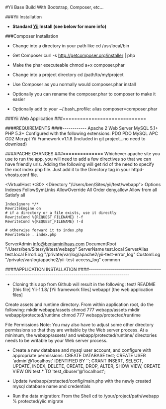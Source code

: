 
#Yii Base Build With Bootstrap, Composer, etc...

###Yii Installation
- **Standard [Yii](http://yiiframework.com) Install (see below for more info)**

###Composer Installation
- Change into a directory in your path like cd /usr/local/bin

- Get Composer curl -s http://getcomposer.org/installer | php

- Make the phar executeable chmod a+x composer.phar

- Change into a project directory cd /path/to/my/project

- Use Composer as you normally would composer.phar install

- Optionally you can rename the composer.phar to composer to make it easier

- Optionally add to your ~/.bash_profile: alias composer=composer.phar





###Yii Web Application
###=============================


####REQUIREMENTS
####------------
Apache 2 Web Server
MySQL 5.1+
PHP 5.3+ Configured with the following extensions:
PDO
PDO MySQL
APC
GD2
Mcrypt
Yii Framework v1.1.8 (Included in git project...no need to download)


###APACHE CHANGES
###==============
Whichever apache site you use to run the app, you will need to add a few directives so that we can have friendly urls. 
Adding the following will get rid of the need to specify the root index.php file. 
Just add it to the Directory tag in your httpd-vhosts.conf file.

<VirtualHost *:80>
  <Directory "/Users/ben/Sites/yii/test/webapp">
    Options Indexes FollowSymLinks
    AllowOverride All
    Order deny,allow
    Allow from all
    Satisfy all

	IndexIgnore */*
	RewriteEngine on
	# if a directory or a file exists, use it directly
	RewriteCond %{REQUEST_FILENAME} !-f
	RewriteCond %{REQUEST_FILENAME} !-d

	# otherwise forward it to index.php
	RewriteRule . index.php

  </Directory>

  ServerAdmin info@benjaminlhaas.com
  DocumentRoot "/Users/ben/Sites/yii/test/webapp"
  ServerName test.local
  ServerAlias test.local
  ErrorLog "/private/var/log/apache2/yii-test-error_log"
  CustomLog "/private/var/log/apache2/yii-test-access_log" common
</VirtualHost>


####APPLICATION INSTALLATION
####--------------------------------------------------------------------------------------------------
* Cloning this app from Github will result in the following:
test/
	README     [this file]
	Yii-1.1.8/ [Yii framework files]
	webapp/    [the web application files]

Create assets and runtime directory. From within application root, do the following:
mkdir webapp/assets
chmod 777 webapp/assets
mkdir webapp/protected/runtime
chmod 777 webapp/protected/runtime

File Permissions Note: You may also have to adjust some other directory permissions so that they are writable by the Web server process. 
At a minimum, the webapp/assets/ and webapp/protected/runtime/ directories needs to be writable by your Web server process.

* Create a new database and mysql user account, and configure with appropriate permissions:
CREATE DATABASE test;
CREATE USER 'admin'@'localhost' IDENTIFIED BY '';
GRANT INSERT, SELECT, UPDATE, INDEX, DELETE, CREATE, DROP, ALTER, SHOW VIEW, CREATE VIEW ON test.* TO 'test_dbuser'@'localhost';

* Update /webapp/protected/config/main.php with the newly created mysql database name and credentials

* Run the data migration:
From the Shell cd to /your/project/path/webapp
% protected/yiic migrate
